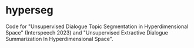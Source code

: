 # hyperseg
Code for "Unsupervised Dialogue Topic Segmentation in Hyperdimensional Space" (Interspeech 2023) and "Unsupervised Extractive Dialogue Summarization In Hyperdimensional Space".
